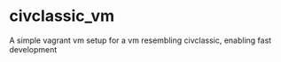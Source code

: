 # civclassic_vm
A simple vagrant vm setup for a vm resembling civclassic, enabling fast development
